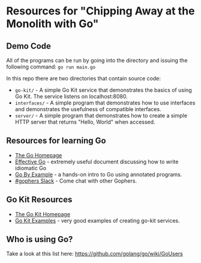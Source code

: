 # Resources for "Chipping Away at the Monolith with Go"

## Demo Code
All of the programs can be run by going into the directory and issuing the following command: `go run main.go`  

In this repo there are two directories that contain source code:  
  - `go-kit/` - A simple Go Kit service that demonstrates the basics of using Go Kit. The service listens on localhost:8080.
  - `interfaces/` - A simple program that demonstrates how to use interfaces and demonstrates the usefulness of compatible interfaces.
  - `server/` - A simple program that demonstrates how to create a simple HTTP server that returns "Hello, World" when accessed.

## Resources for learning Go
- [The Go Homepage](https://golang.org/)  
- [Effective Go](https://golang.org/doc/effective_go.html) - extremely useful document discussing how to write idiomatic Go
- [Go By Example](https://gobyexample.com/) - a hands-on intro to Go using annotated programs.
- [#gophers Slack](https://invite.slack.golangbridge.org/) - Come chat with other Gophers.

## Go Kit Resources
- [The Go Kit Homepage](http://gokit.io/)
- [Go Kit Examples](http://gokit.io/examples/) - very good examples of creating go-kit services.

## Who is using Go?
Take a look at this list here: https://github.com/golang/go/wiki/GoUsers
